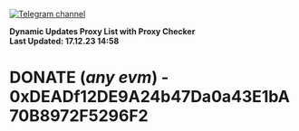 [![Telegram channel](https://img.shields.io/endpoint?url=https://runkit.io/damiankrawczyk/telegram-badge/branches/master?url=https://t.me/n4z4v0d)](https://t.me/n4z4v0d) 

**Dynamic Updates Proxy List with Proxy Checker**  
**Last Updated: 17.12.23 14:58**

# DONATE (_any evm_) - 0xDEADf12DE9A24b47Da0a43E1bA70B8972F5296F2
